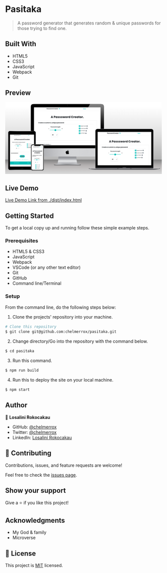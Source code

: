 # Pasitaka

> A password generator that generates random &amp; unique passwords for those trying to find one.

## Built With

- HTML5
- CSS3
- JavaScript
- Webpack
- Git

## Preview

![Website preview](./preview.png)

## Live Demo

[Live Demo Link from ./dist/index.html](https://raw.githack.com/chelmerrox/pasitaka/development/dist/index.html)

## Getting Started

To get a local copy up and running follow these simple example steps.

### Prerequisites

- HTML5 & CSS3 
- JavaScript
- Webpack
- VSCode (or any other text editor)
- Git
- GitHub
- Command line/Terminal

### Setup

From the command line, do the following steps below:

1. Clone the projects' repository into your machine.

```bash
# Clone this repository
$ git clone git@github.com:chelmerrox/pasitaka.git

```
2. Change directory/Go into the repository with the command below.

```bash
$ cd pasitaka

```

3. Run this command.

```bash
$ npm run build

```

4. Run this to deploy the site on your local machine.

```bash
$ npm start

```

## Author

👤 **Losalini Rokocakau**

- GitHub: [@chelmerrox](https://github.com/chelmerrox)
- Twitter: [@chelmerrox](https://twitter.com/chelmerrox)
- LinkedIn: [Losalini Rokocakau](https://linkedin.com/in/losalini-rokocakau)

## 🤝 Contributing

Contributions, issues, and feature requests are welcome!

Feel free to check the [issues page](https://github.com/chelmerrox/pasitaka/issues).

## Show your support

Give a ⭐️ if you like this project!

## Acknowledgments

- My God & family
- Microverse

## 📝 License

This project is [MIT](./MIT.md) licensed.
